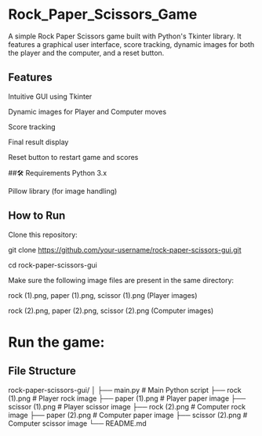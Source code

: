 # Rock_Paper_Scissors_Game
A simple Rock Paper Scissors game built with Python's Tkinter library. It features a graphical user interface, score tracking, dynamic images for both the player and the computer, and a reset button.

## Features
Intuitive GUI using Tkinter

Dynamic images for Player and Computer moves

Score tracking

Final result display

Reset button to restart game and scores

##🛠️ Requirements
Python 3.x

Pillow library (for image handling)


## How to Run
Clone this repository:

git clone https://github.com/your-username/rock-paper-scissors-gui.git

cd rock-paper-scissors-gui


Make sure the following image files are present in the same directory:

rock (1).png, paper (1).png, scissor (1).png (Player images)

rock (2).png, paper (2).png, scissor (2).png (Computer images)

# Run the game:

## File Structure

rock-paper-scissors-gui/
│
├── main.py              # Main Python script
├── rock (1).png         # Player rock image
├── paper (1).png        # Player paper image
├── scissor (1).png      # Player scissor image
├── rock (2).png         # Computer rock image
├── paper (2).png        # Computer paper image
├── scissor (2).png      # Computer scissor image
└── README.md


